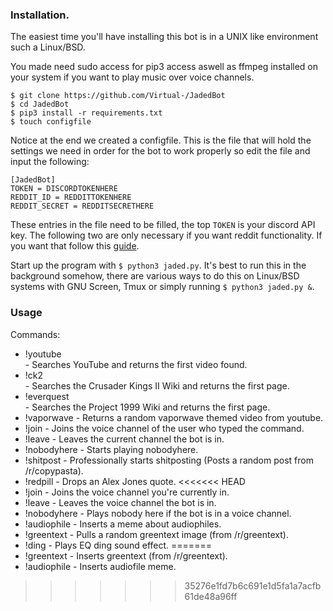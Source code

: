 ### Installation.

The easiest time you'll have installing this bot is in a UNIX like environment such a Linux/BSD.

You made need sudo access for pip3 access aswell as ffmpeg installed on your system if you want to play music over voice channels.

```
$ git clone https://github.com/Virtual-/JadedBot
$ cd JadedBot
$ pip3 install -r requirements.txt
$ touch configfile
```

Notice at the end we created a configfile. This is the file that will hold the settings we need in order for the bot to work properly so edit the file and input the following:

```
[JadedBot]
TOKEN = DISCORDTOKENHERE
REDDIT_ID = REDDITTOKENHERE
REDDIT_SECRET = REDDITSECRETHERE
```

These entries in the file need to be filled, the top `TOKEN` is your discord API key. The following two are only necessary if you want reddit functionality. If you want that follow this [guide](https://praw.readthedocs.io/en/latest/getting_started/authentication.html).

Start up the program with `$ python3 jaded.py`. It's best to run this in the background somehow, there are various ways to do this on Linux/BSD systems with GNU Screen, Tmux or simply running `$ python3 jaded.py &`.


### Usage

Commands:
- !youtube <search> - Searches YouTube and returns the first video found.
- !ck2 <search> - Searches the Crusader Kings II Wiki and returns the first page.
- !everquest <search> - Searches the Project 1999 Wiki and returns the first page. 
- !vaporwave - Returns a random vaporwave themed video from youtube.
- !join - Joins the voice channel of the user who typed the command.
- !leave - Leaves the current channel the bot is in.
- !nobodyhere - Starts playing nobodyhere.
- !shitpost - Professionally starts shitposting (Posts a random post from /r/copypasta).
- !redpill - Drops an Alex Jones quote.
<<<<<<< HEAD
- !join - Joins the voice channel you're currently in.
- !leave - Leaves the voice channel the bot is in.
- !nobodyhere - Plays nobody here if the bot is in a voice channel.
- !audiophile - Inserts a meme about audiophiles.
- !greentext - Pulls a random greentext image (from /r/greentext).
- !ding - Plays EQ ding sound effect.
=======
- !greentext - Inserts greentext (from /r/greentext).
- !audiophile - Inserts audiofile meme.
>>>>>>> 35276e1fd7b6c691e1d5fa1a7acfb61de48a96ff
